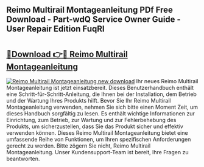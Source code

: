 ## Reimo Multirail Montageanleitung PDf Free Download - Part-wdQ Service Owner Guide - User Repair Edition FuqRI

# <h2><a href="http://df7g383.blite.top/?on=Reimo+Multirail+Montageanleitung">🔗Download 👉🔴 Reimo Multirail Montageanleitung</a></h2>

[![Reimo Multirail Montageanleitung new download](https://i.imgur.com/lujVjoI.png)](http://df7g383.blite.top/?on=Reimo+Multirail+Montageanleitung)
Ihr neues Reimo Multirail Montageanleitung ist jetzt einsatzbereit. Dieses Benutzerhandbuch enthält eine Schritt-für-Schritt-Anleitung, die Ihnen bei der Installation, dem Betrieb und der Wartung Ihres Produkts hilft. Bevor Sie Ihr Reimo Multirail Montageanleitung verwenden, nehmen Sie sich bitte einen Moment Zeit, um dieses Handbuch sorgfältig zu lesen. Es enthält wichtige Informationen zur Einrichtung, zum Betrieb, zur Wartung und zur Fehlerbehebung des Produkts, um sicherzustellen, dass Sie das Produkt sicher und effektiv verwenden können. Dieses Reimo Multirail Montageanleitung bietet eine umfassende Reihe von Funktionen, um Ihren spezifischen Anforderungen gerecht zu werden. Bitte zögern Sie nicht, Reimo Multirail Montageanleitung. Unser Kundensupport-Team ist bereit, Ihre Fragen zu beantworten.
